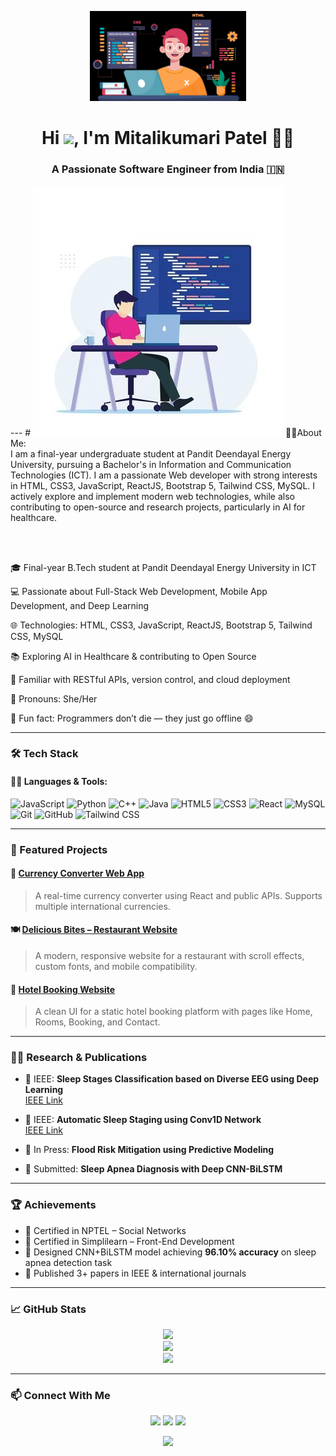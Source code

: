 <p align="center">
  <img src="image.jpg" width="250" />
</p>

<h1 align="center">Hi <img src="https://raw.githubusercontent.com/iampavangandhi/iampavangandhi/master/gifs/Hi.gif" width="40px">, I'm Mitalikumari Patel 👩‍💻</h1>

<h3 align="center">A Passionate Software Engineer from India 🇮🇳</h3>
---
# <img src="image1.jpg" width="400"/> 👩‍🎓About Me:
<br>
I am a final-year undergraduate student at Pandit Deendayal Energy University, pursuing a Bachelor's in Information and Communication Technologies (ICT). I am a passionate Web developer with strong interests in HTML, CSS3, JavaScript, ReactJS, Bootstrap 5, Tailwind CSS, MySQL. I actively explore and implement modern web technologies, while also contributing to open-source and research projects, particularly in AI for healthcare.

<br><br>

🎓 Final-year B.Tech student at Pandit Deendayal Energy University in ICT

💻 Passionate about Full-Stack Web Development, Mobile App Development, and Deep Learning

🌐 Technologies: HTML, CSS3, JavaScript, ReactJS, Bootstrap 5, Tailwind CSS, MySQL

📚 Exploring AI in Healthcare & contributing to Open Source

🔗 Familiar with RESTful APIs, version control, and cloud deployment

📌 Pronouns: She/Her

🤖 Fun fact: Programmers don’t die — they just go offline 😄

---

### 🛠️ Tech Stack

#### 👩‍💻 Languages & Tools:
![JavaScript](https://img.shields.io/badge/-JavaScript-black?style=flat&logo=javascript)
![Python](https://img.shields.io/badge/-Python-black?style=flat&logo=python)
![C++](https://img.shields.io/badge/-C++-00599C?style=flat&logo=c%2B%2B&logoColor=white)
![Java](https://img.shields.io/badge/-Java-ED8B00?style=flat&logo=openjdk&logoColor=white)
![HTML5](https://img.shields.io/badge/-HTML5-E34F26?style=flat&logo=html5&logoColor=white)
![CSS3](https://img.shields.io/badge/-CSS3-1572B6?style=flat&logo=css3)
![React](https://img.shields.io/badge/-React-20232A?style=flat&logo=react&logoColor=61DAFB)
![MySQL](https://img.shields.io/badge/-MySQL-4479A1?style=flat&logo=mysql)
![Git](https://img.shields.io/badge/-Git-F05032?style=flat&logo=git)
![GitHub](https://img.shields.io/badge/-GitHub-181717?style=flat&logo=github)
![Tailwind CSS](https://img.shields.io/badge/-Tailwind%20CSS-38B2AC?style=flat&logo=tailwind-css&logoColor=white)

---

### 📌 Featured Projects

#### 💱 [Currency Converter Web App](https://github.com/mitaliptl-005/Currency-Convert)
> A real-time currency converter using React and public APIs. Supports multiple international currencies.

#### 🍽️ [Delicious Bites – Restaurant Website](https://github.com/mitaliptl-005/Restaurant_Delicious-Bites)
> A modern, responsive website for a restaurant with scroll effects, custom fonts, and mobile compatibility.

#### 🏨 [Hotel Booking Website](https://github.com/mitaliptl-005/hotel-booking)
> A clean UI for a static hotel booking platform with pages like Home, Rooms, Booking, and Contact.

---

### 👩‍🔬 Research & Publications

- 📌 IEEE: **Sleep Stages Classification based on Diverse EEG using Deep Learning**  
  [IEEE Link](https://ieeexplore.ieee.org/document/10899511)
  
- 📌 IEEE: **Automatic Sleep Staging using Conv1D Network**  
  [IEEE Link](https://ieeexplore.ieee.org/document/10985440)

- 📌 In Press: **Flood Risk Mitigation using Predictive Modeling**

- 📝 Submitted: **Sleep Apnea Diagnosis with Deep CNN-BiLSTM**

---

### 🏆 Achievements

- 🥇 Certified in NPTEL – Social Networks  
- 📜 Certified in Simplilearn – Front-End Development  
- 🧠 Designed CNN+BiLSTM model achieving **96.10% accuracy** on sleep apnea detection task  
- 🧩 Published 3+ papers in IEEE & international journals  

---

### 📈 GitHub Stats

<div align="center">
  <img src="https://github-readme-stats.vercel.app/api?username=mitaliptl-005&show_icons=true&theme=radical" />
  <br/>
  <img src="https://github-readme-streak-stats.herokuapp.com/?user=mitaliptl-005&theme=radical"/>
  <br/>
  <img src="https://github-readme-activity-graph.vercel.app/graph?username=mitaliptl-005&theme=react-dark"/>
</div>

---

### 📫 Connect With Me

<p align="center">
  <a href="mailto:mitali572003@gmail.com"><img src="https://img.icons8.com/color/48/gmail--v1.png" width="40"/></a>
  <a href="https://www.linkedin.com/in/mitali-57-ptl"><img src="https://img.icons8.com/color/48/linkedin.png" width="40"/></a>
  <a href="https://github.com/mitaliptl-005"><img src="https://img.icons8.com/material-outlined/48/github.png" width="40"/></a>
</p>

<p align="center">
  <img src="https://capsule-render.vercel.app/api?type=waving&color=gradient&height=80&section=footer"/>
</p>
